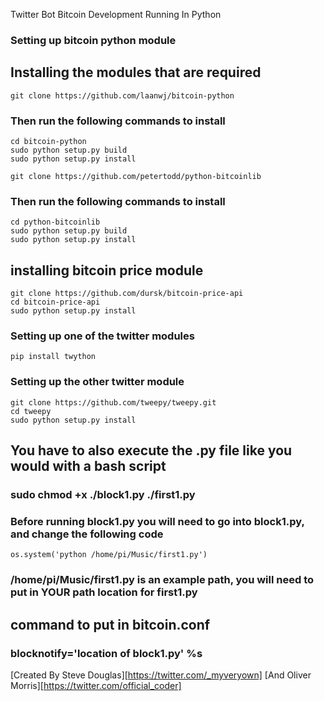 Twitter Bot Bitcoin Development Running In Python

### Setting up bitcoin python module

## Installing the modules that are required

```
git clone https://github.com/laanwj/bitcoin-python
```

### Then run the following commands to install

```
cd bitcoin-python
sudo python setup.py build
sudo python setup.py install
```

```
git clone https://github.com/petertodd/python-bitcoinlib
```

### Then run the following commands to install

```
cd python-bitcoinlib
sudo python setup.py build
sudo python setup.py install
```

## installing bitcoin price module

```
git clone https://github.com/dursk/bitcoin-price-api
cd bitcoin-price-api
sudo python setup.py install
```

### Setting up one of the twitter modules

```
pip install twython
```

### Setting up the other twitter module

```
git clone https://github.com/tweepy/tweepy.git
cd tweepy
sudo python setup.py install
```

## You have to also execute the .py file like you would with a bash script

### sudo chmod +x ./block1.py ./first1.py

### Before running block1.py you will need to go into block1.py, and change the following code

```
os.system('python /home/pi/Music/first1.py')
```

### /home/pi/Music/first1.py is an example path, you will need to put in YOUR path location for first1.py

## command to put in bitcoin.conf
### blocknotify='location of block1.py' %s

[Created By Steve Douglas][https://twitter.com/_myveryown]
[And Oliver Morris][https://twitter.com/official_coder]

